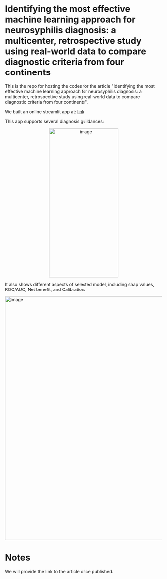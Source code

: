 # Identifying the most effective machine learning approach for neurosyphilis diagnosis: a multicenter, retrospective study using real-world data to compare diagnostic criteria from four continents
This is the repo for hosting the codes for the article "Identifying the most effective machine learning approach for neurosyphilis diagnosis: a multicenter, retrospective study using real-world data to compare diagnostic criteria from four continents".

We built an online streamlit app at: [link](https://neurosyphilis-prediction.streamlit.app/)

This app supports several diagnosis guildances:

<center><img width="223" height="480" alt="image" src="https://github.com/user-attachments/assets/38ca74e4-f5e0-4aa1-846e-b6ef6802b4ae" /></center>

It also shows different aspects of selected model, including shap values, ROC/AUC, Net benefit, and Calibration:

<img width="816" height="785" alt="image" src="https://github.com/user-attachments/assets/ab0e783f-ab61-4878-ab49-9a1afa3dfbaa" />


# Notes
We will provide the link to the article once published. 
